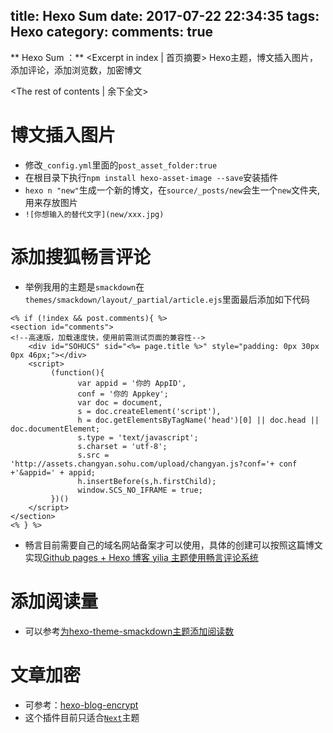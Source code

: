 title: Hexo Sum
date: 2017-07-22 22:34:35
tags: Hexo
category:
comments: true
---

** Hexo Sum ：** <Excerpt in index | 首页摘要\>
Hexo主题，博文插入图片，添加评论，添加浏览数，加密博文
<!-- more -->
<The rest of contents | 余下全文\>

# 博文插入图片
* 修改`_config.yml`里面的`post_asset_folder:true`
* 在根目录下执行`npm install hexo-asset-image --save`安装插件
* `hexo n "new"`生成一个新的博文，在`source/_posts/new`会生一个`new`文件夹,用来存放图片
* `![你想输入的替代文字](new/xxx.jpg)`

# 添加搜狐畅言评论
* 举例我用的主题是`smackdown`在`themes/smackdown/layout/_partial/article.ejs`里面最后添加如下代码
```
<% if (!index && post.comments){ %>
<section id="comments">
<!--高速版，加载速度快，使用前需测试页面的兼容性-->
    <div id="SOHUCS" sid="<%= page.title %>" style="padding: 0px 30px 0px 46px;"></div>
    <script>
         (function(){
               var appid = '你的 AppID',
               conf = '你的 Appkey';
               var doc = document,
               s = doc.createElement('script'),
               h = doc.getElementsByTagName('head')[0] || doc.head || doc.documentElement;
               s.type = 'text/javascript';
               s.charset = 'utf-8';
               s.src =  'http://assets.changyan.sohu.com/upload/changyan.js?conf='+ conf +'&appid=' + appid;
               h.insertBefore(s,h.firstChild);
               window.SCS_NO_IFRAME = true;
         })()
    </script>
</section>
<% } %>
```
* 畅言目前需要自己的域名网站备案才可以使用，具体的创建可以按照这篇博文实现[Github pages + Hexo 博客 yilia 主题使用畅言评论系统](http://blog.csdn.net/tzs_1041218129/article/details/70163194)


# 添加阅读量
* 可以参考[为hexo-theme-smackdown主题添加阅读数](http://blog.smackdown.gebilaowu.cn/2016/10/31/hexo%E4%B8%BB%E9%A2%98%E6%B7%BB%E5%8A%A0%E9%98%85%E8%AF%BB%E6%95%B0/)

# 文章加密
* 可参考：[hexo-blog-encrypt](https://github.com/MikeCoder/hexo-blog-encrypt/blob/master/ReadMe.zh.md)
* 这个插件目前只适合[`Next`](https://github.com/iissnan/hexo-theme-next)主题
